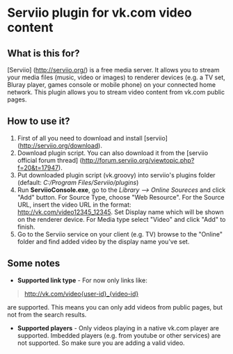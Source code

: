 # Serviio plugin for vk.com video content

## What is this for?
[Serviio] (http://serviio.org/) is a free media server. It allows you to stream your media files (music, video or images) to renderer devices (e.g. a TV set, Bluray player, games console or mobile phone) on your connected home network. This plugin allows you to stream video content from vk.com public pages.

## How to use it?
1. First of all you need to download and install [serviio] (http://serviio.org/download).
2. Download plugin script. You can also download it from the [serviio official forum thread] (http://forum.serviio.org/viewtopic.php?f=20&t=17947).
3. Put downloaded plugin script (vk.groovy) into serviio's plugins folder (default: *C:/Program Files/Serviio/plugins*)
4. Run **ServiioConsole.exe**, go to the *Library —> Online Soureces* and click "Add" button. For Source Type, choose "Web Resource". For the Source URL, insert the video URL in the format: http://vk.com/video12345_12345. Set Display name which will be shown on the renderer device. For Media type select "Video" and click "Add" to finish.
5. Go to the Serviio service on your client (e.g. TV) browse to the "Online" folder and find added video by the display name you've set.

## Some notes
* **Supported link type** - For now only links like:
 
> http://vk.com/video{user-id}_{video-id}

are supported. This means you can only add videos from public pages, but not from the search results.
* **Supported players** - Only videos playing in a native vk.com player are supported. Imbedded players (e.g. from youtube or other services) are not supported. So make sure you are adding a valid video.

